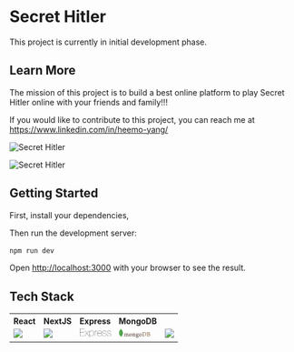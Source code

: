 
# Secret Hitler
This project is currently in initial development phase. 

## Learn More
The mission of this project is to build a best online platform to play Secret Hitler online with your friends and family!!!

If you would like to contribute to this project, you can reach me at https://www.linkedin.com/in/heemo-yang/

![Secret Hitler](https://i.imgur.com/GXToKtN.jpg)

![Secret Hitler](https://i.imgur.com/xhbAgBd.jpg)

## Getting Started

First, install your dependencies,

Then run the development server:

```bash
npm run dev
```

Open [http://localhost:3000](http://localhost:3000) with your browser to see the result.

## Tech Stack
<table>
  <tr> 
    <th>React</th>
    <th>NextJS</th>
    <th>Express</th>
    <th>MongoDB</th>
    <Socket.IO>
  </tr>
  <tr>
    <td>
      <img width="55" src="https://raw.githubusercontent.com/gilbarbara/logos/master/logos/react.svg"/> 
    </td>      
    <td>
      <img width="55" src="https://raw.githubusercontent.com/gilbarbara/logos/master/logos/nextjs.svg"/>
    </td>      
    <td>
      <img width="55" src="https://raw.githubusercontent.com/gilbarbara/logos/master/logos/express.svg"/>
    </td>      
    <td>
      <img width="55" src="https://raw.githubusercontent.com/gilbarbara/logos/master/logos/mongodb.svg"/>
    </td>   
    <td>
      <img width="55" src="https://raw.githubusercontent.com/gilbarbara/logos/master/logos/socket.io.svg"/>
    </td>   
  </tr>
</div>
